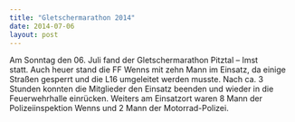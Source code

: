 ```yaml
---
title: "Gletschermarathon 2014"
date: 2014-07-06
layout: post
---
```


Am Sonntag den 06. Juli fand der Gletschermarathon Pitztal – Imst statt. Auch heuer stand die FF Wenns mit zehn Mann im Einsatz, da einige Straßen gesperrt und die L16 umgeleitet werden musste. Nach ca. 3 Stunden konnten die Mitglieder den Einsatz beenden und wieder in die Feuerwehrhalle einrücken. Weiters am Einsatzort waren 8 Mann der Polizeiinspektion Wenns und 2 Mann der Motorrad-Polizei.